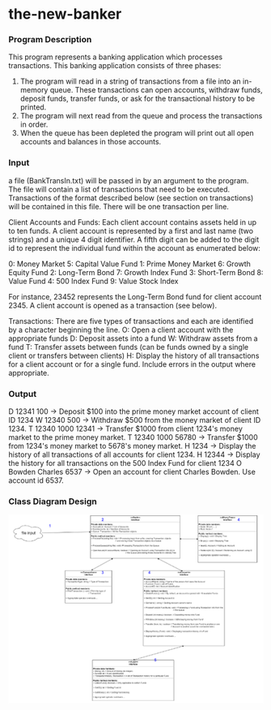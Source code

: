 # the-new-banker

### Program Description

This program represents a banking application which processes transactions. This banking
application consists of three phases:
1) The program will read in a string of transactions from a file into an in-memory queue.
These transactions can open accounts, withdraw funds, deposit funds, transfer funds, or ask for
the transactional history to be printed.
2) The program will next read from the queue and process the transactions in order.
3) When the queue has been depleted the program will print out all open accounts and
balances in those accounts.


### Input 
a file (BankTransIn.txt) will be passed in by an argument to the program. The file will
contain a list of transactions that need to be executed. Transactions of the format described
below (see section on transactions) will be contained in this file. There will be one transaction
per line.

Client Accounts and Funds:
Each client account contains assets held in up to ten funds. A client account is
represented by a first and last name (two strings) and a unique 4 digit identifier. A fifth digit can
be added to the digit id to represent the individual fund within the account as enumerated
below:

0: Money Market 5: Capital Value Fund
1: Prime Money Market 6: Growth Equity Fund
2: Long-Term Bond 7: Growth Index Fund
3: Short-Term Bond 8: Value Fund
4: 500 Index Fund 9: Value Stock Index

For instance, 23452 represents the Long-Term Bond fund for client account 2345. A
client account is opened as a transaction (see below).

Transactions:
There are five types of transactions and each are identified by a character beginning the line.
O: Open a client account with the appropriate funds
D: Deposit assets into a fund
W: Withdraw assets from a fund
T: Transfer assets between funds (can be funds owned by a single client or
transfers between clients)
H: Display the history of all transactions for a client account or for a single fund.
Include errors in the output where appropriate.

### Output
D 12341 100 -> Deposit $100 into the prime money market account of client ID 1234
W 12340 500 -> Withdraw $500 from the money market of client ID 1234.
T 12340 1000 12341 -> Transfer $1000 from client 1234's money market to the prime money market.
T 12340 1000 56780 -> Transfer $1000 from 1234's money market to 5678's money market.
H 1234 -> Display the history of all transactions of all accounts for client 1234.
H 12344 -> Display the history for all transactions on the 500 Index Fund for client 1234
O Bowden Charles 6537 -> Open an account for client Charles Bowden. Use account id 6537.

### Class Diagram Design
![alt text](banker-source-files/class-diagram.PNG)
